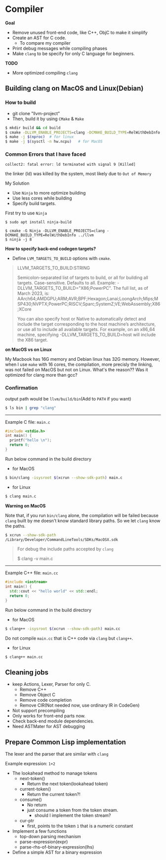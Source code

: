 # Compiler 
**Goal**
- Remove unused front-end code, like C++, ObjC to make it simplify
- Create an AST for C code.
  - To compare my compiler
- Print debug messages while compiling phases
- Make `clang` to be specify for only C language for beginners.

**TODO**
- More optimized compiling `clang`

## Building clang on MacOS and Linux(Debian)
### How to build
- git clone "llvm-project"
- Then, build it by using `CMake` & `Make`

```bash
$ mkdir build && cd build
$ cmake -DLLVM_ENABLE_PROJECTS=clang -DCMAKE_BUILD_TYPE=RelWithDebInfo -DLLVM_TARGETS_TO_BUILD="ARM;X86" -G "Unix Makefiles" ../llvm
$ make -j $(nproc)  # for linux
$ make -j $(sysctl -n hw.ncpu)   # for MacOS
```

### Common Errors that I have faced
```
collect2: fatal error: ld terminated with signal 9 [Killed]
```
the linker (ld) was killed by the system, most likely due to `Out of Memory`

My Solution
- Use `Ninja` to more optimize building
- Use less cores while building
- Specify build targets.

First try to use `Ninja`
```
$ sudo apt install ninja-build

$ cmake -G Ninja -DLLVM_ENABLE_PROJECTS=clang -DCMAKE_BUILD_TYPE=RelWithDebInfo ../llvm
$ ninja -j 8
```
**How to specify back-end codegen targets?**
- Define `LVM_TARGETS_TO_BUILD` options with `cmake`.

> LLVM_TARGETS_TO_BUILD:STRING
> 
> Semicolon-separated list of targets to build, or all for building all targets. Case-sensitive. Defaults to all. Example: -DLLVM_TARGETS_TO_BUILD="X86;PowerPC". The full list, as of March 2023, is: AArch64;AMDGPU;ARM;AVR;BPF;Hexagon;Lanai;LoongArch;Mips;MSP430;NVPTX;PowerPC;RISCV;Sparc;SystemZ;VE;WebAssembly;X86;XCore
>
> You can also specify host or Native to automatically detect and include the target corresponding to the host machine’s architecture, or use all to include all available targets. For example, on an x86_64 machine, specifying -DLLVM_TARGETS_TO_BUILD=host will include the X86 target.

**on MacOS vs on Linux**

My Macbook has 16G memory and Debian linux has 32G memory. However, when I use `make` with 16 cores, the compilation, more precisly the linking, was not failed on MacOS but not on Linux. What's the reason?? Was it optimized for clang more than gcc?

### Confirmation
output path would be `llvm/build/bin`(Add to `PATH` if you want)

```bash
$ ls bin | grep "clang"
```
---
Example C file: `main.c`
```c
#include <stdio.h>
int main() {
  printf("hello \n");
  return 0;
}
```
Run below command in the build directory
- for MacOS
```bash
$ bin/clang -isysroot $(xcrun --show-sdk-path) main.c 
```
- for Linux
```bash
$ clang main.c
```

**Warning on MacOS**

Note that, if you run `bin/clang` alone, the compilation will be failed because `clang` built by me doesn't know standard library paths. So we let `clang` know the paths.
```bash
$ xcrun --show-sdk-path
/Library/Developer/CommandLineTools/SDKs/MacOSX.sdk
```

> For debug the include paths accepted by `clang`
>
> $ clang -v main.c

-----
Example C++ file: `main.cc`
```c++
#include <iostream>
int main() {
  std::cout << "hello world" << std::endl;
  return 0;
}
```

Run below command in the build directory
- for MacOS
```bash
$ clang++ -isysroot $(xcrun --show-sdk-path) main.cc
```
Do not compile `main.cc` that is C++ code via `clang` but `clang++`.

- for Linux
```bash
$ clang++ main.cc
```

## Cleaning jobs
- keep Actions, Lexer, Parser for only C.
  - Remove C++
  - Remove Object C
  - Remove code completion
  - Remove CIR(Not needed now, use ordinary IR in CodeGen)
- Not support precompiling
- Only works for front-end parts now.
- Check back-end module dependencies.
- Need ASTMater for AST debugging


## Prepare Common Lisp implementation
The lexer and the parser that are similar with `clang`

Example expression: `1+2`

- The lookahead method to manage tokens
  - next-token()
    - Return the next token(lookahead token)
  - current-token()
    - Return the current token?!
  - consume()
    - No return
    - just consume a token from the token stream.
      - should I implement the token stream?
  - cur-ptr
    - first, points to the token `1` that is a numeric constant 
- Implement a few functions
  - top-down parsing mechanism
  - parse-expression(expr)
  - parse-rhs-of-binary-expression(lhs)
- Define a simple AST for a binary expression